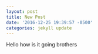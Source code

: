```yaml
---
layout: post
title: New Post
date: '2016-12-25 19:39:57 -0500'
categories: jekyll update
---
```



Hello how is it going brothers